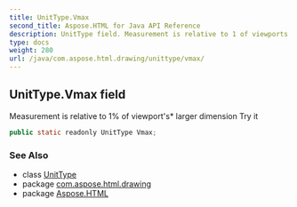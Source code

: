 ```yaml
---
title: UnitType.Vmax
second_title: Aspose.HTML for Java API Reference
description: UnitType field. Measurement is relative to 1 of viewports larger dimension Try it
type: docs
weight: 280
url: /java/com.aspose.html.drawing/unittype/vmax/
---
```

## UnitType.Vmax field

Measurement is relative to 1% of viewport's* larger dimension Try it

```java
public static readonly UnitType Vmax;
```

### See Also

* class [UnitType](../)
* package [com.aspose.html.drawing](../../unittype/)
* package [Aspose.HTML](../../../)
